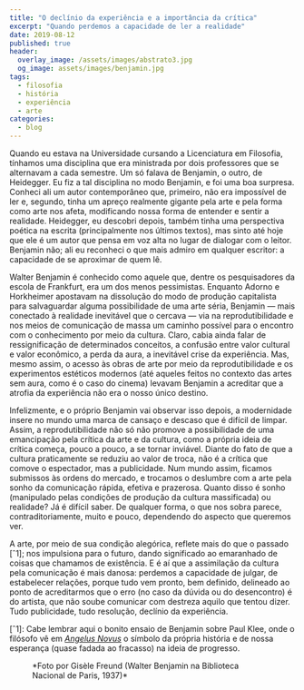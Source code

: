 ```yaml
---
title: "O declínio da experiência e a importância da crítica"
excerpt: "Quando perdemos a capacidade de ler a realidade"
date: 2019-08-12
published: true
header:
  overlay_image: /assets/images/abstrato3.jpg
  og_image: assets/images/benjamin.jpg
tags: 
  - filosofia
  - história
  - experiência
  - arte
categories:
  - blog
---
```

Quando eu estava na Universidade cursando a Licenciatura em Filosofia, tínhamos uma disciplina que era ministrada por dois professores que se alternavam a cada semestre. Um só falava de Benjamin, o outro, de Heidegger. Eu fiz a tal disciplina no modo Benjamin, e foi uma boa surpresa. Conheci ali um autor contemporâneo que, primeiro, não era impossível de ler e, segundo, tinha um apreço realmente gigante pela arte e pela forma como arte nos afeta, modificando nossa forma de entender e sentir a realidade. Heidegger, eu descobri depois, também tinha uma perspectiva poética na escrita (principalmente nos últimos textos), mas sinto até hoje que ele é um autor que pensa em voz alta no lugar de dialogar com o leitor. Benjamin não; ali eu reconheci o que mais admiro em qualquer escritor: a capacidade de se aproximar de quem lê.

Walter Benjamin é conhecido como aquele que, dentre os pesquisadores da escola de Frankfurt, era um dos menos pessimistas. Enquanto Adorno e Horkheimer apostavam na dissolução do modo de produção capitalista para salvaguardar alguma possibilidade de uma arte séria, Benjamin — mais conectado à realidade inevitável que o cercava — via na reprodutibilidade e nos meios de comunicação de massa um caminho possível para o encontro com o conhecimento por meio da cultura. Claro, cabia ainda falar de ressignificação de determinados conceitos, a confusão entre valor cultural e valor econômico, a perda da aura, a inevitável crise da experiência. Mas, mesmo assim, o acesso às obras de arte por meio da reprodutibilidade e os experimentos estéticos modernos (até aqueles feitos no contexto das artes sem aura, como é o caso do cinema) levavam Benjamin a acreditar que a atrofia da experiência não era o nosso único destino.

Infelizmente, e o próprio Benjamin vai observar isso depois, a modernidade insere no mundo uma marca de cansaço e descaso que é difícil de limpar. Assim, a reprodutibilidade não só não promove a possibilidade de uma emancipação pela crítica da arte e da cultura, como a própria ideia de crítica começa, pouco a pouco, a se tornar inviável. Diante do fato de que a cultura praticamente se reduziu ao valor de troca, não é a crítica que comove o espectador, mas a publicidade. Num mundo assim, ficamos submissos às ordens do mercado, e trocamos o deslumbre com a arte pela sonho da comunicação rápida, efetiva e prazerosa. Quanto disso é sonho (manipulado pelas condições de produção da cultura massificada) ou realidade? Já é difícil saber. De qualquer forma, o que nos sobra parece, contraditoriamente, muito e pouco, dependendo do aspecto que queremos ver.

A arte, por meio de sua condição alegórica, reflete mais do que o passado [ˆ1]; nos impulsiona para o futuro, dando significado ao emaranhado de coisas que chamamos de existência. E é aí que a assimilação da cultura pela comunicação é mais danosa: perdemos a capacidade de julgar, de estabelecer relações, porque tudo vem pronto, bem definido, delineado ao ponto de acreditarmos que o erro (no caso da dúvida ou do desencontro) é do artista, que não soube comunicar com destreza aquilo que tentou dizer. Tudo publicidade, tudo resolução, declínio da experiência.

[ˆ1]: Cabe lembrar aqui o bonito ensaio de Benjamin sobre Paul Klee, onde o filósofo vê em *[Angelus Novus](https://g.co/kgs/FM5WPm)* o símbolo da própria história e de nossa esperança (quase fadada ao fracasso) na ideia de progresso.

<figure style="" class="align-center">
  <img src="{{ site.url }}{{ site.baseurl }}/assets/images/benjamin.jpg" alt="">
  <figcaption>*Foto por Gisèle Freund (Walter Benjamin na Biblioteca Nacional de Paris, 1937)*</figcaption>
</figure>
